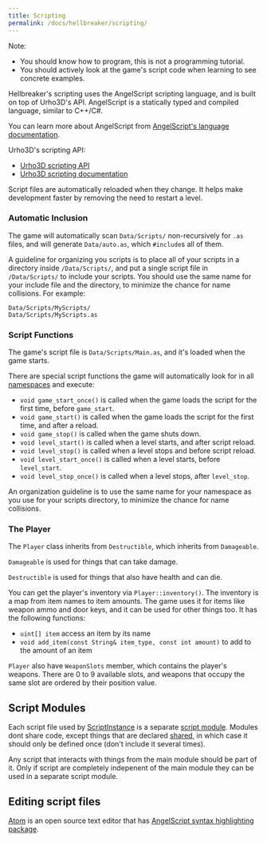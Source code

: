 ```yaml
---
title: Scripting
permalink: /docs/hellbreaker/scripting/
---
```


Note:
- You should know how to program, this is not a programming tutorial.
- You should actively look at the game's script code when learning to see concrete examples.

Hellbreaker's scripting uses the AngelScript scripting language, and is built on top of Urho3D's API.
AngelScript is a statically typed and compiled language, similar to C++/C#.

You can learn more about AngelScript from [AngelScript's language documentation](http://www.angelcode.com/angelscript/sdk/docs/manual/doc_script.html).

Urho3D's scripting API:
- [Urho3D scripting API](https://urho3d.github.io/documentation/HEAD/_script_a_p_i.html)
- [Urho3D scripting documentation](https://urho3d.github.io/documentation/HEAD/_scripting.html)

Script files are automatically reloaded when they change.
It helps make development faster by removing the need to restart a level.


### Automatic Inclusion
The game will automatically scan `Data/Scripts/` non-recursively for `.as` files, and will generate `Data/auto.as`, which `#include`s all of them.

A guideline for organizing you scripts is to place all of your scripts in a directory inside `/Data/Scripts/`, and put a single script file in `/Data/Scripts/` to include your scripts.
You should use the same name for your include file and the directory, to minimize the chance for name collisions. For example:
```
Data/Scripts/MyScripts/
Data/Scripts/MyScripts.as
```

### Script Functions
The game's script file is `Data/Scripts/Main.as`, and it's loaded when the game starts.

There are special script functions the game will automatically look for in all [namespaces](http://www.angelcode.com/angelscript/sdk/docs/manual/doc_global_namespace.html) and execute:
- `void game_start_once()` is called when the game loads the script for the first time, before `game_start`.
- `void game_start()` is called when the game loads the script for the first time, and after a reload.
- `void game_stop()` is called when the game shuts down.
- `void level_start()` is called when a level starts, and after script reload.
- `void level_stop()` is called when a level stops and before script reload.
- `void level_start_once()` is called when a level starts, before `level_start`.
- `void level_stop_once()` is called when a level stops, after `level_stop`.

An organization guideline is to use the same name for your namespace as you use for your scripts directory, to minimize the chance for name collisions.


### The Player

The `Player` class inherits from `Destructible`, which inherits from `Damageable`.

`Damageable` is used for things that can take damage.

`Destructible` is used for things that also have health and can die.

You can get the player's inventory via `Player::inventory()`.
The inventory is a map from item names to item amounts. The game uses it for items like weapon ammo and door keys, and it can be used for other things too.
It has the following functions:
- `uint[] item` access an item by its name
- `void add_item(const String& item_type, const int amount)` to add to the amount of an item

`Player` also have `WeaponSlots` member, which contains the player's weapons.
There are 0 to 9 available slots, and weapons that occupy the same slot are ordered by their position value.


## Script Modules

Each script file used by [ScriptInstance](https://urho3d.github.io/documentation/HEAD/class_urho3_d_1_1_script_instance.html) is a separate [script module](http://www.angelcode.com/angelscript/sdk/docs/manual/doc_module.html).
Modules dont share code, except things that are declared [shared](http://www.angelcode.com/angelscript/sdk/docs/manual/doc_script_shared.html), in which case it should only be defined once (don't include it several times).

Any script that interacts with things from the main module should be part of it.
Only if script are completely indepenent of the main module they can be used in a separate script module.


## Editing script files

[Atom](https://atom.io/) is an open source text editor that has [AngelScript syntax highlighting package](https://atom.io/packages/language-angelscript).